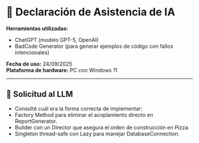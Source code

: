 # 📌 Declaración de Asistencia de IA

**Herramientas utilizadas:**  
- ChatGPT (modelo GPT-5, OpenAI)  
- BadCode Generator (para generar ejemplos de código con fallos intencionales)  

**Fecha de uso:** 24/09/2025  
**Plataforma de hardware:** PC con Windows 11  

---

## 📝 Solicitud al LLM
- Consulté cuál era la forma correcta de implementar: 
- Factory Method para eliminar el acoplamiento directo en ReportGenerator.
- Builder con un Director que asegura el orden de construcción en Pizza.
- Singleton thread-safe con Lazy<T> para manejar DatabaseConnection.
